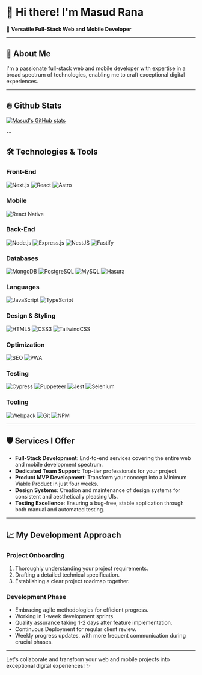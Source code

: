 # 👋 Hi there! I'm Masud Rana

🎨 **Versatile Full-Stack Web and Mobile Developer**

---

## 🚀 About Me

I'm a passionate full-stack web and mobile developer with expertise in a broad spectrum of technologies, enabling me to craft exceptional digital experiences.

---

## 🔥 Github Stats

[![Masud's GitHub stats](https://github-readme-stats.vercel.app/api?username=masud-nt)](https://github.com/anuraghazra/github-readme-stats)

--

## 🛠️ Technologies & Tools

### Front-End
![Next.js](https://img.shields.io/badge/Next.js-000000?style=for-the-badge&logo=nextdotjs&logoColor=white)
![React](https://img.shields.io/badge/React-20232A?style=for-the-badge&logo=react&logoColor=61DAFB)
![Astro](https://img.shields.io/badge/Astro-FF5A1F?style=for-the-badge&logo=astro&logoColor=white)

### Mobile
![React Native](https://img.shields.io/badge/React_Native-20232A?style=for-the-badge&logo=react&logoColor=61DAFB)

### Back-End
![Node.js](https://img.shields.io/badge/Node.js-43853D?style=for-the-badge&logo=node-dot-js&logoColor=white)
![Express.js](https://img.shields.io/badge/Express.js-404D59?style=for-the-badge)
![NestJS](https://img.shields.io/badge/NestJS-E0234E?style=for-the-badge&logo=nestjs&logoColor=white)
![Fastify](https://img.shields.io/badge/Fastify-20232A?style=for-the-badge&logo=fastify&logoColor=white)

### Databases
![MongoDB](https://img.shields.io/badge/MongoDB-47A248?style=for-the-badge&logo=mongodb&logoColor=white)
![PostgreSQL](https://img.shields.io/badge/PostgreSQL-316192?style=for-the-badge&logo=postgresql&logoColor=white)
![MySQL](https://img.shields.io/badge/MySQL-4479A1?style=for-the-badge&logo=mysql&logoColor=white)
![Hasura](https://img.shields.io/badge/Hasura-000000?style=for-the-badge&logo=hasura&logoColor=white)

### Languages
![JavaScript](https://img.shields.io/badge/JavaScript-323330?style=for-the-badge&logo=javascript&logoColor=F7DF1E)
![TypeScript](https://img.shields.io/badge/TypeScript-007ACC?style=for-the-badge&logo=typescript&logoColor=white)

### Design & Styling
![HTML5](https://img.shields.io/badge/HTML5-E34F26?style=for-the-badge&logo=html5&logoColor=white)
![CSS3](https://img.shields.io/badge/CSS3-1572B6?style=for-the-badge&logo=css3&logoColor=white)
![TailwindCSS](https://img.shields.io/badge/TailwindCSS-38B2AC?style=for-the-badge&logo=tailwind-css&logoColor=white)

### Optimization
![SEO](https://img.shields.io/badge/SEO-4285F4?style=for-the-badge&logo=google&logoColor=white)
![PWA](https://img.shields.io/badge/PWA-5A0FC8?style=for-the-badge&logo=pwa&logoColor=white)

### Testing
![Cypress](https://img.shields.io/badge/Cypress-17202C?style=for-the-badge&logo=cypress&logoColor=white)
![Puppeteer](https://img.shields.io/badge/Puppeteer-40B5A4?style=for-the-badge&logo=puppeteer&logoColor=white)
![Jest](https://img.shields.io/badge/Jest-C21325?style=for-the-badge&logo=jest&logoColor=white)
![Selenium](https://img.shields.io/badge/Selenium-43B02A?style=for-the-badge&logo=selenium&logoColor=white)

### Tooling
![Webpack](https://img.shields.io/badge/Webpack-8DD6F9?style=for-the-badge&logo=webpack&logoColor=white)
![Git](https://img.shields.io/badge/Git-F05032?style=for-the-badge&logo=git&logoColor=white)
![NPM](https://img.shields.io/badge/NPM-CB3837?style=for-the-badge&logo=npm&logoColor=white)

---

## 🛡️ Services I Offer

- **Full-Stack Development**: End-to-end services covering the entire web and mobile development spectrum.
- **Dedicated Team Support**: Top-tier professionals for your project.
- **Product MVP Development**: Transform your concept into a Minimum Viable Product in just four weeks.
- **Design Systems**: Creation and maintenance of design systems for consistent and aesthetically pleasing UIs.
- **Testing Excellence**: Ensuring a bug-free, stable application through both manual and automated testing.

---

## 📈 My Development Approach

### Project Onboarding

1. Thoroughly understanding your project requirements.
2. Drafting a detailed technical specification.
3. Establishing a clear project roadmap together.

### Development Phase

- Embracing agile methodologies for efficient progress.
- Working in 1-week development sprints.
- Quality assurance taking 1-2 days after feature implementation.
- Continuous Deployment for regular client review.
- Weekly progress updates, with more frequent communication during crucial phases.

---

Let's collaborate and transform your web and mobile projects into exceptional digital experiences! ✨
